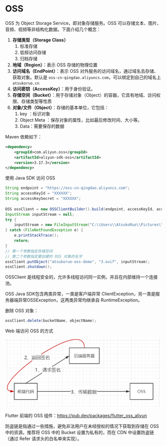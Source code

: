 # OSS

OSS 为 Object Storage Service，即对象存储服务。OSS 可以存储文本、图片、音频、视频等非结构化数据。下面介绍几个概念：

1. **存储类型（Storage Class）**
   1. 标准存储
   2. 低频访问存储
   3. 归档存储
2. **地域（Region）**：表示 OSS 存储的物理位置
3. **访问域名（EndPoint）**：表示 OSS 对外服务的访问域名，通过域名去存储、获取对象。默认是 `oss-cn-qingdao.aliyuncs.com`，可以绑定到自己的域名上 `atsukoruo.cn`
4. **访问密钥（AccessKey）**：用于身份验证。
5. **存储空间（Bucket）**：用于存储对象（Object）的容器，它具有地域、访问权限、存储类型等性质
6. **对象/文件（Object）**：存储的基本单位，它包括：
   1. key ：标识对象
   2. Object Meta ：保存对象的属性，比如最后修改时间、大小等。
   3. Data：需要保存的数据



Maven 依赖如下：

~~~xml
<dependency>
    <groupId>com.aliyun.oss</groupId>
    <artifactId>aliyun-sdk-oss</artifactId>
    <version>3.17.3</version>
</dependency>
~~~

使用 Java SDK 访问 OSS

~~~java
String endpoint = "https://oss-cn-qingdao.aliyuncs.com";
String accessKeyId = "XXXXXX";
String accessKeySecret = "XXXXXX";

OSS ossClient = new OSSClientBuilder().build(endpoint, accessKeyId, accessKeySecret);
InputStream inputStream = null;
try {
    inputStream = new FileInputStream("C:\\Users\\AtsukoRuo\\Pictures\\anime\\3.avif");
} catch (FileNotFoundException e) {
    e.printStackTrace();
    return;
}
// 第一个参数指定存储空间
// 第二个参数指定要创建的 OSS 对象的名字
ossClient.putObject("atsukoruo-oss-demo", "3.avif", inputStream);
ossClient.shutdown();
~~~

OSSClient 是线程安全的，允许多线程访问同一实例，并且在内部维持一个连接池。

OSS Java SDK包含两类异常，一类是客户端异常 ClientException，另一类是服务器端异常OSSException，这两类异常均继承自 RuntimeException。



删除 OSS 对象：

~~~java
ossClient.delete(bucketName, objectName);
~~~







Web 端访问 OSS 的方式

![img](./assets/1688578-20200429214029021-2063447005.png)

Flutter 前端的 OSS 组件：https://pub.dev/packages/flutter_oss_aliyun

防盗链是指通过一些措施，避免非法用户在未经授权的情况下获取到存储在 OSS 中的资源。推荐将 OSS 中的 Bucket 设置为私有的，而在 CDN 中设置防盗链（通过 Refer 请求头的白名单来实现）。

